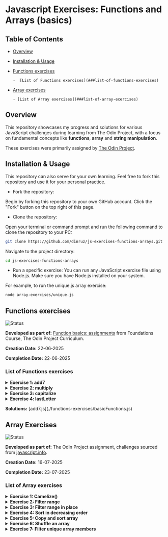 # Javascript Exercises: Functions and Arrays (basics)

## Table of Contents

- [Overview](##overview)

- [Installation & Usage](##installation--usage)

- [Functions exercises](##functions-exercises)

      -  [List of Functions exercises](###list-of-functions-exercises)

- [Array exercises](##array-exercises)

      - [List of Array exercises](###list-of-array-exercises)

## Overview

This repository showcases my progress and solutions for various JavaScript challenges during learning from The Odin Project, with a focus on fundamental concepts like **functions**, **array** and **string manipulation**.

These exercises were primarily assigned by [The Odin Project](https://www.theodinproject.com/). 

## Installation & Usage

This repository can also serve for your own learning. Feel free to fork this repository and use it for your personal practice.

* Fork the repository:

Begin by forking this repository to your own GitHub account. Click the "Fork" button on the top right of this page.

* Clone the repository:

Open your terminal or command prompt and run the following command to clone the repository to your PC:

```bash
git clone https://github.com/dinruz/js-exercises-functions-arrays.git
```

Navigate to the project directory:

```bash
cd js-exercises-functions-arrays
```

* Run a specific exercise:
You can run any JavaScript exercise file using Node.js. Make sure you have Node.js installed on your system.

For example, to run the unique.js array exercise:

```bash
node array-exercises/unique.js
```

## Functions exercises 

![Status](https://img.shields.io/badge/Status-Complete-brightgreen)

  **Developed as part of:** [Function basics: assignments](https://www.theodinproject.com/lessons/foundations-function-basics#assignment) from Foundations Course, The Odin Project Curriculum.

  **Creation Date:** 22-06-2025

  **Completion Date:** 22-06-2025


### List of Functions exercises

<details>
  <summary><strong>Exercise 1: add7</strong></summary>
  <div><br>&nbsp;<br></div> 
  <p>
    Write a function called **add7** that takes one number and returns that number + 7.

    Write function and test the output with *console.log*.
  </p>
</details>

<details>
  <summary><strong>Exercise 2: multiply</strong></summary>
  <div><br>&nbsp;<br></div> 
  <p>
    Write a function called **multiply** that takes 2 numbers and returns their product.

    Write function and test the output with *console.log*.
  </p>
</details>

<details>
  <summary><strong>Exercise 3: capitalize</strong></summary>
  <div><br>&nbsp;<br></div> 
  <p>
    Write a function called **capitalize** that takes a string and returns that string with only the first letter capitalized. 
    
    Make sure that it can take strings that are lowercase, UPPERCASE or BoTh.
  </p>
</details>

<details>
  <summary><strong>Exercise 4: lastLetter </strong></summary>
  <div><br>&nbsp;<br></div> 
  <p>
    Write a function called **lastLetter** that takes a string and returns the very last letter of that string: lastLetter("abcd") should return "d".  
  </p>
</details>

<p><strong>Solutions:</strong> [add7.js](./functions-exercises/basicFunctions.js)</p>

## Array Exercises

  ![Status](https://img.shields.io/badge/Status-Complete-brightgreen)

  **Developed as part of:** The Odin Project assignment, challenges sourced from [javascript.info](https://javascript.info/array-methods#tasks).

  **Creation Date:** 16-07-2025

  **Completion Date:** 23-07-2025


### List of Array exercises

<details>
  <summary><strong>Exercise 1: Camelize()</strong></summary>
  <div><br>&nbsp;<br></div> 
  <p>
    Write the function `camelize(str)` that changes dash-separated words like “my-short-string” into camel-cased “myShortString”. 
    
    That is: removes all dashes, each word after dash becomes uppercased.

    Examples:

    ```javascript
    camelize("background-color") == 'backgroundColor';
    camelize("list-style-image") == 'listStyleImage';
    camelize("-webkit-transition") == 'WebkitTransition';
    ```
  </p>
    <p><strong>Solution:</strong> [camelize.js](./array-exercises/01_camelize.js)</p>
</details>

<details>
  <summary><strong>Exercise 2: Filter range</strong></summary>
  <div><br>&nbsp;<br></div> 
  <p>
    Write a function `filterRange(arr, a, b)` that gets an array `arr`, looks for elements with values higher or equal to a and lower or equal to b and return a result as an array.

    For instance:

    ```javascript
    let arr = [5, 3, 8, 1];
    let filtered = filterRange(arr, 1, 4);
    alert( filtered ); // 3,1 (matching values)
    // alert( arr ); // 5,3,8,1 (not modified)
    ```
  </p>
  <p><strong>Solution:</strong> [filterRange.js](./array-exercises/02_filterRange.js)</p>
</details>

<details>
  <summary><strong>Exercise 3: Filter range in place </strong></summary>
  <div><br>&nbsp;<br></div> 
  <p>
    Write a function `filterRangeInPlace(arr, a, b)` that gets an array `arr` and removes from it all values except those that are between a and b.
    
    The test is: `a ≤ arr[i] ≤ b`.
    
    The function should only modify the array. It should not return anything.

    ```javascript
    let arr = [5, 3, 8, 1];
    filterRangeInPlace(arr, 1, 4); // removed the numbers except from 1 to 4
    // alert( arr ); // [3, 1]
    ```
  </p>
    <p><strong>Solution:</strong> [filterRangeInPlace.js](./array-exercises/03_filterRangeInPlace.js)</p>
</details>

<details>
  <summary><strong>Exercise 4: Sort in decreasing order </strong></summary>
  <div><br>&nbsp;<br></div> 
  <p>

    ```javascript
    let arr = [5, 2, 1, -10, 8];
    // ... your code to sort it in decreasing order
    // alert( arr ); // 8, 5, 2, 1, -10
    ```
  </p>
  <p><strong>Solution:</strong> [sortInDecreasingOrder.js](./array-exercises/04_sortInDecreasingOrder.js)</p>
</details>

<details>
  <summary><strong>Exercise 5: Copy and sort array</strong></summary>
  <div><br>&nbsp;<br></div> 
  <p>
    We have an array of strings arr. We’d like to have a sorted copy of it, but keep arr unmodified.

    Create a function `copySorted(arr)` that returns such a copy.

    ```javascript

    let arr = ["HTML", "JavaScript", "CSS"];
    let sorted = copySorted(arr);
    alert( sorted ); // CSS, HTML, JavaScript
    // alert( arr ); // HTML, JavaScript, CSS (no changes)

    ```
  </p>
  <p><strong>Solution:</strong> [copyAndSortArray.js](./array-exercises/05_copyAndSortArray.js)</p>
</details>

<details>
  <summary><strong>Exercise 6: Shuffle an array</strong></summary>
  <div><br>&nbsp;<br></div> 
  <p>
    Write the function `shuffle(array)` that shuffles (randomly reorders) elements of the array.

    Multiple runs of shuffle may lead to different orders of elements. For instance:

    ```javascript
    let arr = [1, 2, 3];
    shuffle(arr);
    // arr = [3, 2, 1]
    shuffle(arr);
    // arr = [2, 1, 3]
    shuffle(arr);
    // arr = [3, 1, 2]
    // ...
    ```
    All element orders should have an equal probability. 

    For instance, [1,2,3] can be reordered as [1,2,3] or [1,3,2] or [3,1,2] etc, with equal probability of each case.
  </p>
  <p><strong>Solution:</strong> [shuffleAnArray.js](./array-exercises/06_shuffleAnArray.js)</p>
</details>


<details>
  <summary><strong>Exercise 7: Filter unique array members </strong></summary>
  <div><br>&nbsp;<br></div> 
  <p>
    Let arr be an array. Create a function `unique(arr)` that should return an array with unique items of arr.

    For instance:

    ```javascript
    function unique(arr) {
    /* your code */
    }
    let strings = ["Hare", "Krishna", "Hare", "Krishna",
    "Krishna", "Krishna", "Hare", "Hare", ":-O"
    ];
    alert( unique(strings) ); // Hare, Krishna, :-O
    ```
  </p>
  <p><strong>Solution:</strong> [filterUnique.js](./array-exercises/07_filterUnique.js)</p>
</details>